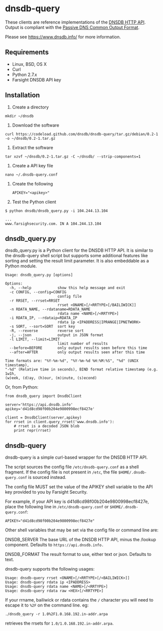 dnsdb-query
===========

These clients are reference implementations of the [DNSDB HTTP API](https://api.dnsdb.info/).  Output is
compliant with the [Passive DNS Common Output Format](http://tools.ietf.org/html/draft-dulaunoy-kaplan-passive-dns-cof-01).

Please see https://www.dnsdb.info/ for more information.

Requirements
------------
 * Linux, BSD, OS X
 * Curl
 * Python 2.7.x
 * Farsight DNSDB API key

Installation
------------
1. Create a directory

  ```
  mkdir ~/dnsdb
  ```
1. Download the software

  ```
  curl https://codeload.github.com/dnsdb/dnsdb-query/tar.gz/debian/0.2-1 -o ~/dnsdb/0.2-1.tar.gz
  ```
1. Extract the software

  ```
  tar xzvf ~/dnsdb/0.2-1.tar.gz -C ~/dnsdb/ --strip-components=1
  ```
1. Create a API key file

  ```
  nano ~/.dnsdb-query.conf
  ```
1. Create the following

   ```
   APIKEY="<apikey>"
   ```
1. Test the Python client

  ```
  $ python dnsdb/dnsdb_query.py -i 104.244.13.104
  ```
  ```
  ...
  www.farsighsecurity.com. IN A 104.244.13.104
  ```

dnsdb_query.py
--------------

dnsdb_query.py is a Python client for the DNSDB HTTP API. It is similar
to the dnsdb-query shell script but supports some additional features
like sorting and setting the result limit parameter. It is also embeddable
as a Python module.

```
Usage: dnsdb_query.py [options]

Options:
  -h, --help            show this help message and exit
  -c CONFIG, --config=CONFIG
                        config file
  -r RRSET, --rrset=RRSET
                        rrset <ONAME>[/<RRTYPE>[/BAILIWICK]]
  -n RDATA_NAME, --rdataname=RDATA_NAME
                        rdata name <NAME>[/<RRTYPE>]
  -i RDATA_IP, --rdataip=RDATA_IP
                        rdata ip <IPADDRESS|IPRANGE|IPNETWORK>
  -s SORT, --sort=SORT  sort key
  -R, --reverse         reverse sort
  -j, --json            output in JSON format
  -l LIMIT, --limit=LIMIT
                        limit number of results
  --before=BEFORE       only output results seen before this time
  --after=AFTER         only output results seen after this time

Time formats are: "%Y-%m-%d", "%Y-%m-%d %H:%M:%S", "%d" (UNIX timestamp),
"-%d" (Relative time in seconds), BIND format relative timestamp (e.g. 1w1h,
(w)eek, (d)ay, (h)our, (m)inute, (s)econd)
```

Or, from Python:

```
from dnsdb_query import DnsdbClient

server='https://api.dnsdb.info'
apikey='d41d8cd98f00b204e9800998ecf8427e'

client = DnsdbClient(server,apikey)
for rrset in client.query_rrset('www.dnsdb.info'):
    # rrset is a decoded JSON blob
    print repr(rrset)
```

dnsdb-query
-----------

dnsdb-query is a simple curl-based wrapper for the DNSDB HTTP API.

The script sources the config file `/etc/dnsdb-query.conf` as a shell fragment.
If the config file is not present in `/etc`, the file `$HOME/.dnsdb-query.conf`
is sourced instead.

The config file MUST set the value of the APIKEY shell variable to the API
key provided to you by Farsight Security.

For example, if your API key is d41d8cd98f00b204e9800998ecf8427e, place the
following line in `/etc/dnsdb-query.conf` or `$HOME/.dnsdb-query.conf`:

```
APIKEY="d41d8cd98f00b204e9800998ecf8427e"
```

Other shell variables that may be set via the config file or command line
are:

DNSDB_SERVER
The base URL of the DNSDB HTTP API, minus the /lookup component. Defaults to
`https://api.dnsdb.info.`

DNSDB_FORMAT
The result format to use, either text or json. Defaults to text.

dnsdb-query supports the following usages:

```
Usage: dnsdb-query rrset <ONAME>[/<RRTYPE>[/<BAILIWICK>]]
Usage: dnsdb-query rdata ip <IPADDRESS>
Usage: dnsdb-query rdata name <NAME>[/<RRTYPE>]
Usage: dnsdb-query rdata raw <HEX>[/<RRTYPE>]
```

If your rrname, bailiwick or rdata contains the `/` character you
will need to escape it to `%2F` on the command line.  eg:

`./dnsdb_query -r 1.0%2F1.0.168.192.in-addr.arpa`
	
retrieves the rrsets for `1.0/1.0.168.192.in-addr.arpa`.
